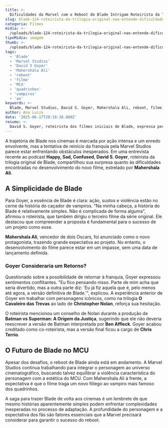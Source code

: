 ```yaml
---
title: >-
  Dificuldades da Marvel com o Reboot de Blade Intrigam Roteirista da Trilogia Original
slug: blade-124-roteirista-da-trilogia-original-nao-entende-dificuldade-da-marvel-studios-com-reboot
categoria: Filmes
midia: >-
  /uploads/blade-124-roteirista-da-trilogia-original-nao-entende-dificuldade-da-marvel-studios-com-reboot-thumb.webp
tipoMidia: imagem
thumb: >-
  /uploads/blade-124-roteirista-da-trilogia-original-nao-entende-dificuldade-da-marvel-studios-com-reboot-thumb.webp
tags:
  - 'Blade'
  - 'Marvel Studios'
  - 'David S Goyer'
  - 'Mahershala Ali'
  - 'reboot'
  - 'filme'
  - 'MCU'
  - 'quadrinhos'
  - 'vampiros'
  - 'ao'
keywords: >-
  Blade, Marvel Studios, David S. Goyer, Mahershala Ali, reboot, filme, MCU, quadrinhos, vampiros, ação
author: Ana Luiza
data: '2025-06-17T20:18:38.000Z'
resumo: >-
  David S. Goyer, roteirista dos filmes iniciais de Blade, expressa perplexidade com os desafios enfrentados pela Marvel Studios no reboot estrelado por Mahershala Ali. Goyer acredita que a narrativa do caçador de vampiros é simples e direta.
---
```


A trajetória de Blade nos cinemas é marcada por ação intensa e um enredo envolvente, mas a tentativa de reinício da franquia pela Marvel Studios parece estar enfrentando obstáculos inesperados. Em uma entrevista recente ao podcast **Happy, Sad, Confused**, **David S. Goyer**, roteirista da trilogia original de Blade, compartilhou sua surpresa quanto às dificuldades encontradas no desenvolvimento do novo filme, estrelado por **Mahershala Ali**.

## A Simplicidade de Blade

Para Goyer, a essência de Blade é clara: ação, sustos e violência estão no cerne da história do caçador de vampiros. "Na minha cabeça, a história do Blade é relativamente simples. Não é complicada de forma alguma", afirmou o roteirista, que também dirigiu o terceiro filme da série original. Ele destacou que compreender a proposta é fundamental para o sucesso de um projeto como esse.

**Mahershala Ali**, vencedor de dois Oscars, foi anunciado como o novo protagonista, trazendo grande expectativa ao projeto. No entanto, o desenvolvimento do filme parece estar em um impasse, sem uma data de lançamento definida.

### Goyer Consideraria um Retorno?

Questionado sobre a possibilidade de retornar à franquia, Goyer expressou sentimentos conflitantes. "Eu fico pensando nisso. Parte de mim acha que seria divertido, mas a outra parte diz: 'Eu já fiz aquela que é, pelo menos até agora, a versão definitiva de Blade.'", explicou. A experiência anterior de Goyer em trabalhar com personagens icônicos, como na trilogia **O Cavaleiro das Trevas** ao lado de **Christopher Nolan**, reforça sua hesitação.

O roteirista mencionou um conselho de Nolan durante a produção de **Batman vs Superman: A Origem da Justiça**, sugerindo que ele não deveria reescrever a versão de Batman interpretada por **Ben Affleck**. Goyer acabou creditado como co-roteirista, mas a versão final ficou a cargo de **Chris Terrio**.

## O Futuro de Blade no MCU

Apesar dos desafios, o reboot de Blade ainda está em andamento. A Marvel Studios continua trabalhando para integrar o personagem ao universo cinematográfico, buscando talvez equilibrar a violência característica do personagem com a estética do MCU. Com Mahershala Ali à frente, a expectativa é que o filme traga um novo fôlego ao vampiro mais famoso dos quadrinhos.

A saga para trazer Blade de volta aos cinemas é um lembrete de que mesmo histórias aparentemente simples podem enfrentar complexidades inesperadas no processo de adaptação. A profundidade do personagem e a expectativa dos fãs são fatores essenciais que a Marvel precisará considerar para garantir o sucesso do reboot.